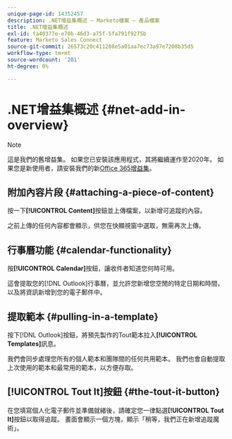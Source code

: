 ```yaml
---
unique-page-id: 14352457
description: .NET增益集概述 — Marketo檔案 — 產品檔案
title: .NET增益集概述
exl-id: fa40377e-e70b-46d3-a75f-5fa791f9275b
feature: Marketo Sales Connect
source-git-commit: 26573c20c411208e5a01aa7ec73a97e7208b35d5
workflow-type: tm+mt
source-wordcount: '201'
ht-degree: 0%

---
```


# .NET增益集概述 {#net-add-in-overview}

>[!NOTE]
>
>這是我們的舊增益集。 如果您已安裝該應用程式，其將繼續運作至2020年。 如果您是新使用者，請安裝我們的新[Office 365增益集](https://s3.amazonaws.com/tout-user-store/outlook-mac/assets/install_tout_add-in_outlook_mac.pdf)。

## 附加內容片段 {#attaching-a-piece-of-content}

按一下&#x200B;**[!UICONTROL Content]**&#x200B;按鈕並上傳檔案，以新增可追蹤的內容。

之前上傳的任何內容都會顯示，供您在快顯視窗中選取，無需再次上傳。

## 行事曆功能 {#calendar-functionality}

按&#x200B;**[!UICONTROL Calendar]**&#x200B;按鈕，讓收件者知道您何時可用。

這會提取您的[!DNL Outlook]行事曆，並允許您新增您空閒的特定日期和時間，以及將資訊新增到您的電子郵件中。

## 提取範本 {#pulling-in-a-template}

按下[!DNL Outlook]按鈕，將預先製作的Tout範本拉入&#x200B;**[!UICONTROL Templates]**&#x200B;訊息。

我們會同步處理您所有的個人範本和團隊間的任何共用範本。 我們也會自動提取上次使用的範本和最常用的範本，以方便存取。

## [!UICONTROL Tout It]按鈕 {#the-tout-it-button}

在您填寫個人化電子郵件並準備就緒後，請確定您一律點選&#x200B;**[!UICONTROL Tout It]**&#x200B;按鈕以取得追蹤。 畫面會顯示一個方塊，顯示「稍等，我們正在新增追蹤魔術」。
